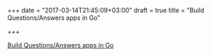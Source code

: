 +++
date = "2017-03-14T21:45:09+03:00"
draft = true
title = "Build Questions/Answers apps in Go"

+++

<p><a href="https://github.com/tockins/interact/tree/1.1">Build Questions/Answers apps in Go</a></p>
